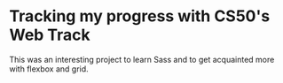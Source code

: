 # Tracking my progress with CS50's Web Track

This was an interesting project to learn Sass and to get acquainted more with flexbox and grid.